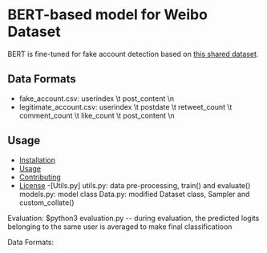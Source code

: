 # BERT-based model for Weibo Dataset
BERT is fine-tuned for fake account detection based on [this shared dataset](https://www.kaggle.com/datasets/bitandatom/social-network-fake-account-dataset
).

## Data Formats
- fake_account.csv: userindex \t post_content \n
- legitimate_account.csv: userindex \t postdate \t retweet_count \t comment_count \t like_count \t post_content \n

## Usage


- [Installation](#installation)
- [Usage](#usage)
- [Contributing](#contributing)
- [License](#license)
-[Utils.py]
utils.py: data pre-processing, train() and evaluate()
models.py: model class
Data.py: modified Dataset class, Sampler and custom_collate()


Evaluation: $python3 evaluation.py
-- during evaluation, the predicted logits belonging to the same user is averaged to make final classificatioon


Data Formats:

